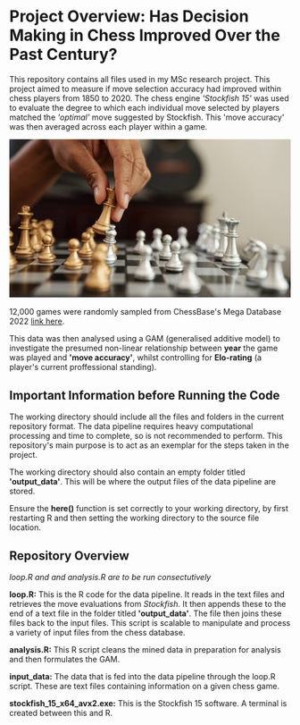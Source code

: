 # Project Overview: Has Decision Making in Chess Improved Over the Past Century?
This repository contains all files used in my MSc research project. This project aimed to measure if move selection accuracy had improved within chess players from 1850 to 2020. The chess engine *'Stockfish 15'* was used to evaluate the degree to which each individual move selected by players matched the *'optimal'* move suggested by Stockfish. This 'move accuracy' was then averaged across each player within a game. 

![](www/chess-playing-hand.jpeg)

12,000 games were randomly sampled from ChessBase's Mega Database 2022 [link here](https://shop.chessbase.com/en/products/mega_database_2022). 

This data was then analysed using a GAM (generalised additive model) to investigate the presumed non-linear relationship between **year** the game was played and **'move accuracy'**, whilst controlling for **Elo-rating** (a player's current proffessional standing).

## Important Information before Running the Code
The working directory should include all the files and folders in the current repository format. The data pipeline requires heavy computational processing and time to complete, so is not recommended to perform. This repository's main purpose is to act as an exemplar for the steps taken in the project. 

The working directory should also contain an empty folder titled **'output_data'**. This will be where the output files of the data pipeline are stored.

Ensure the **here()** function is set correctly to your working directory, by first restarting R and then setting the working directory to the source file location. 

## Repository Overview
*loop.R and and analysis.R are to be run consectutively*

**loop.R:** This is the R code for the data pipeline. It reads in the text files and retrieves the move evaluations from *Stockfish*. It then appends these to the end of a text file in the folder titled **'output_data'**. The file then joins these files back to the input files. This script is scalable to manipulate and process a variety of input files from the chess database.

**analysis.R:** This R script cleans the mined data in preparation for analysis and then formulates the GAM. 

**input_data:** The data that is fed into the data pipeline through the loop.R script. These are text files containing information on a given chess game.

**stockfish_15_x64_avx2.exe:** This is the Stockfish 15 software. A terminal is created between this and R.
